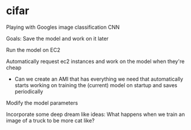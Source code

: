 # cifar
Playing with Googles image classification CNN

Goals:
Save the model and work on it later

Run the model on EC2

Automatically request ec2 instances and work on the model when they're cheap
* Can we create an AMI that has everything we need that automatically starts working on training the (current) model
  on startup and saves periodically

Modify the model parameters

Incorporate some deep dream like ideas: What happens when we train an image of a truck to be more cat like?
